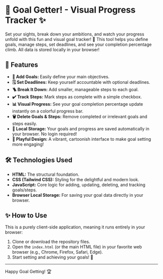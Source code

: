 # 🎯 Goal Getter! - Visual Progress Tracker ✨

Set your sights, break down your ambitions, and watch your progress unfold with this fun and visual goal tracker! 🚀 This tool helps you define goals, manage steps, set deadlines, and see your completion percentage climb. All data is stored locally in your browser!


## 🌟 Features

* **🎯 Add Goals:** Easily define your main objectives.
* **🗓️ Set Deadlines:** Keep yourself accountable with optional deadlines.
* **🪜 Break It Down:** Add smaller, manageable steps to each goal.
* **✔️ Track Steps:** Mark steps as complete with a simple checkbox.
* **📊 Visual Progress:** See your goal completion percentage update instantly on a colorful progress bar.
* **🗑️ Delete Goals & Steps:** Remove completed or irrelevant goals and steps easily.
* **💾 Local Storage:** Your goals and progress are saved automatically in your browser. No login required!
* **🎨 Playful Design:** A vibrant, cartoonish interface to make goal setting more engaging!

## 🛠️ Technologies Used

* **HTML:** The structural foundation.
* **CSS (Tailwind CSS):** Styling for the delightful and modern look.
* **JavaScript:** Core logic for adding, updating, deleting, and tracking goals/steps.
* **Browser Local Storage:** For saving your goal data directly in your browser.

## ✨ How to Use

This is a purely client-side application, meaning it runs entirely in your browser:

1.  Clone or download the repository files.
2.  Open the `index.html` (or the main HTML file) in your favorite web browser (e.g., Chrome, Firefox, Safari, Edge).
3.  Start setting and achieving your goals! 💪

---

Happy Goal Getting! 🏆
